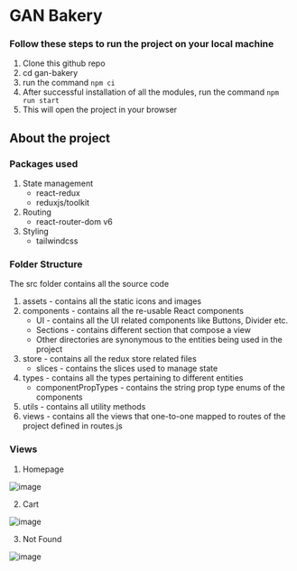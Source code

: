 # GAN Bakery

### Follow these steps to run the project on your local machine

1. Clone this github repo
2. cd gan-bakery
3. run the command `npm ci`
4. After successful installation of all the modules, run the command `npm run start`
5. This will open the project in your browser

## About the project

### Packages used

1. State management
    - react-redux
    - reduxjs/toolkit
2. Routing
    - react-router-dom v6
3. Styling
    - tailwindcss

### Folder Structure

The src folder contains all the source code

1. assets - contains all the static icons and images
2. components - contains all the re-usable React components
    - UI - contains all the UI related components like Buttons, Divider etc.
    - Sections - contains different section that compose a view
    - Other directories are synonymous to the entities being used in the project
3. store - contains all the redux store related files
    - slices - contains the slices used to manage state
4. types - contains all the types pertaining to different entities
    - componentPropTypes - contains the string prop type enums of the components
5. utils - contains all utility methods
6. views - contains all the views that one-to-one mapped to routes of the project defined in routes.js

### Views
1. Homepage

![image](https://github.com/Saatvik07/GAN_Bakery/assets/55968934/0b2df62c-721b-415c-bc3d-3436ae22c35b)

2. Cart

![image](https://github.com/Saatvik07/GAN_Bakery/assets/55968934/16e3edd7-3877-4225-a483-d44036e6eb32)

3. Not Found 

![image](https://github.com/Saatvik07/GAN_Bakery/assets/55968934/cfd8ccb8-512a-49ce-bc03-7675f908028f)


